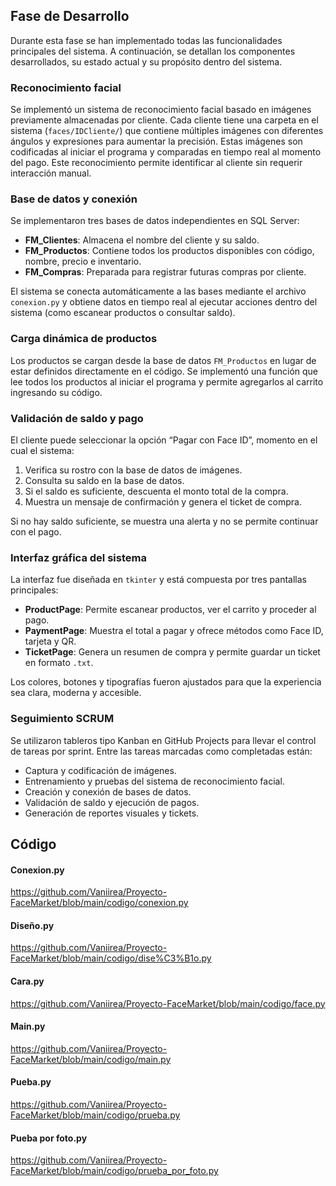 ## Fase de Desarrollo

Durante esta fase se han implementado todas las funcionalidades principales del sistema. A continuación, se detallan los componentes desarrollados, su estado actual y su propósito dentro del sistema.

### Reconocimiento facial
Se implementó un sistema de reconocimiento facial basado en imágenes previamente almacenadas por cliente. Cada cliente tiene una carpeta en el sistema (`faces/IDCliente/`) que contiene múltiples imágenes con diferentes ángulos y expresiones para aumentar la precisión. Estas imágenes son codificadas al iniciar el programa y comparadas en tiempo real al momento del pago. Este reconocimiento permite identificar al cliente sin requerir interacción manual.

### Base de datos y conexión
Se implementaron tres bases de datos independientes en SQL Server:
- **FM_Clientes**: Almacena el nombre del cliente y su saldo.
- **FM_Productos**: Contiene todos los productos disponibles con código, nombre, precio e inventario.
- **FM_Compras**: Preparada para registrar futuras compras por cliente.

El sistema se conecta automáticamente a las bases mediante el archivo `conexion.py` y obtiene datos en tiempo real al ejecutar acciones dentro del sistema (como escanear productos o consultar saldo).

### Carga dinámica de productos
Los productos se cargan desde la base de datos `FM_Productos` en lugar de estar definidos directamente en el código. Se implementó una función que lee todos los productos al iniciar el programa y permite agregarlos al carrito ingresando su código.

### Validación de saldo y pago
El cliente puede seleccionar la opción “Pagar con Face ID”, momento en el cual el sistema:
1. Verifica su rostro con la base de datos de imágenes.
2. Consulta su saldo en la base de datos.
3. Si el saldo es suficiente, descuenta el monto total de la compra.
4. Muestra un mensaje de confirmación y genera el ticket de compra.

Si no hay saldo suficiente, se muestra una alerta y no se permite continuar con el pago.

### Interfaz gráfica del sistema
La interfaz fue diseñada en `tkinter` y está compuesta por tres pantallas principales:
- **ProductPage**: Permite escanear productos, ver el carrito y proceder al pago.
- **PaymentPage**: Muestra el total a pagar y ofrece métodos como Face ID, tarjeta y QR.
- **TicketPage**: Genera un resumen de compra y permite guardar un ticket en formato `.txt`.

Los colores, botones y tipografías fueron ajustados para que la experiencia sea clara, moderna y accesible.

### Seguimiento SCRUM
Se utilizaron tableros tipo Kanban en GitHub Projects para llevar el control de tareas por sprint. Entre las tareas marcadas como completadas están:
- Captura y codificación de imágenes.
- Entrenamiento y pruebas del sistema de reconocimiento facial.
- Creación y conexión de bases de datos.
- Validación de saldo y ejecución de pagos.
- Generación de reportes visuales y tickets.

## Código
#### Conexion.py
https://github.com/Vaniirea/Proyecto-FaceMarket/blob/main/codigo/conexion.py
#### Diseño.py
https://github.com/Vaniirea/Proyecto-FaceMarket/blob/main/codigo/dise%C3%B1o.py
#### Cara.py
https://github.com/Vaniirea/Proyecto-FaceMarket/blob/main/codigo/face.py
#### Main.py
https://github.com/Vaniirea/Proyecto-FaceMarket/blob/main/codigo/main.py
#### Pueba.py
https://github.com/Vaniirea/Proyecto-FaceMarket/blob/main/codigo/prueba.py
#### Pueba por foto.py
https://github.com/Vaniirea/Proyecto-FaceMarket/blob/main/codigo/prueba_por_foto.py
